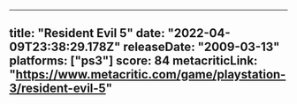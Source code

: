 
---
title: "Resident Evil 5"
date: "2022-04-09T23:38:29.178Z"
releaseDate: "2009-03-13"
platforms: ["ps3"]
score: 84
metacriticLink: "https://www.metacritic.com/game/playstation-3/resident-evil-5"
---
